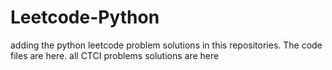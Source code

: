 # Leetcode-Python
adding the python leetcode problem solutions in this repositories. 
The code files are here.
all CTCI problems solutions are here





















































































































































































































































































































































































































































































































































































































































































































































































































































































































































































































































































































































































































































































